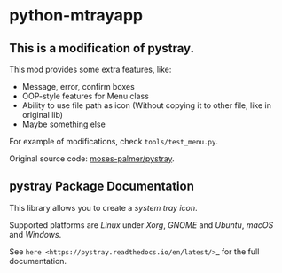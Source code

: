 # python-mtrayapp

## This is a modification of pystray.
This mod provides some extra features, like:

- Message, error, confirm boxes
- OOP-style features for Menu class
- Ability to use file path as icon (Without copying it to other file, like in original lib)
- Maybe something else

For example of modifications, check `tools/test_menu.py`.

Original source code: [moses-palmer/pystray](https://github.com/moses-palmer/pystray).

## pystray Package Documentation
This library allows you to create a *system tray icon*.

Supported platforms are *Linux* under *Xorg*, *GNOME* and *Ubuntu*, *macOS*
and *Windows*.

See `here <https://pystray.readthedocs.io/en/latest/>`_ for the full
documentation.
